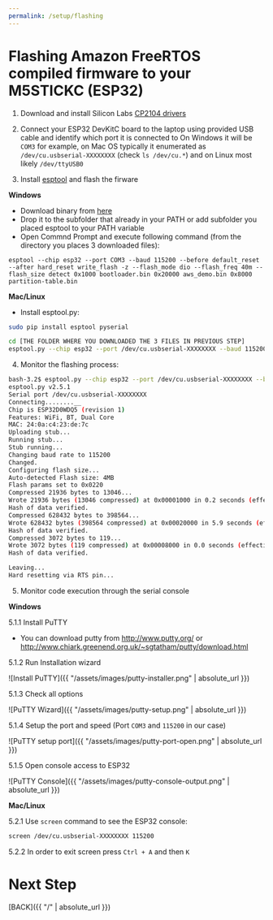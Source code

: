 ```yaml
---
permalink: /setup/flashing
---
```

# Flashing Amazon FreeRTOS compiled firmware to your M5STICKC (ESP32) 

1. Download and install Silicon Labs [CP2104 drivers](https://www.silabs.com/products/development-tools/software/usb-to-uart-bridge-vcp-drivers)

2. Connect your ESP32 DevKitC board to the laptop using provided USB cable and identify which port it is connected to
On Windows it will be ```COM3``` for example, on Mac OS typically it enumerated as ```/dev/cu.usbserial-XXXXXXXX``` (check ```ls /dev/cu.*```) and on Linux most likely ```/dev/ttyUSB0```

3. Install [esptool](https://github.com/espressif/esptool) and flash the firware

**Windows**
- Download binary from [here](https://dl.espressif.com/dl/esptool-2.3.1-windows.zip)
- Drop it to the subfolder that already in your PATH or add subfolder you placed esptool to your PATH variable
- Open Commnd Prompt and execute following command (from the directory you places 3 downloaded files):
```
esptool --chip esp32 --port COM3 --baud 115200 --before default_reset --after hard_reset write_flash -z --flash_mode dio --flash_freq 40m --flash_size detect 0x1000 bootloader.bin 0x20000 aws_demo.bin 0x8000 partition-table.bin
```

**Mac/Linux**

- Install esptool.py:
```bash
sudo pip install esptool pyserial
```

```bash
cd [THE FOLDER WHERE YOU DOWNLOADED THE 3 FILES IN PREVIOUS STEP]
esptool.py --chip esp32 --port /dev/cu.usbserial-XXXXXXXX --baud 115200 --before default_reset --after hard_reset write_flash -z --flash_mode dio --flash_freq 40m --flash_size detect 0x1000 bootloader.bin 0x20000 aws_demo.bin 0x8000 partition-table.bin
```

4. Monitor the flashing process:

```bash
bash-3.2$ esptool.py --chip esp32 --port /dev/cu.usbserial-XXXXXXXX --baud 115200 --before default_reset --after hard_reset write_flash -z --flash_mode dio --flash_freq 40m --flash_size detect 0x1000 bootloader.bin 0x20000 aws_demo.bin 0x8000 partition-table.bin
esptool.py v2.5.1
Serial port /dev/cu.usbserial-XXXXXXXX
Connecting........__
Chip is ESP32D0WDQ5 (revision 1)
Features: WiFi, BT, Dual Core
MAC: 24:0a:c4:23:de:7c
Uploading stub...
Running stub...
Stub running...
Changing baud rate to 115200
Changed.
Configuring flash size...
Auto-detected Flash size: 4MB
Flash params set to 0x0220
Compressed 21936 bytes to 13046...
Wrote 21936 bytes (13046 compressed) at 0x00001000 in 0.2 seconds (effective 1145.0 kbit/s)...
Hash of data verified.
Compressed 628432 bytes to 398564...
Wrote 628432 bytes (398564 compressed) at 0x00020000 in 5.9 seconds (effective 854.5 kbit/s)...
Hash of data verified.
Compressed 3072 bytes to 119...
Wrote 3072 bytes (119 compressed) at 0x00008000 in 0.0 seconds (effective 3255.9 kbit/s)...
Hash of data verified.

Leaving...
Hard resetting via RTS pin...
```

5. Monitor code execution through the serial console

**Windows**

5.1.1 Install PuTTY

- You can download putty from http://www.putty.org/ or http://www.chiark.greenend.org.uk/~sgtatham/putty/download.html

5.1.2 Run Installation wizard

![Install PuTTY]({{ "/assets/images/putty-installer.png" | absolute_url }})

5.1.3 Check all options

![PuTTY Wizard]({{ "/assets/images/putty-setup.png" | absolute_url }})

5.1.4 Setup the port and speed (Port ```COM3``` and ```115200``` in our case)

![PuTTY setup port]({{ "/assets/images/putty-port-open.png" | absolute_url }})

5.1.5 Open console access to ESP32

![PuTTY Console]({{ "/assets/images/putty-console-output.png" | absolute_url }})


**Mac/Linux**

5.2.1 Use ```screen``` command to see the ESP32 console:

```bash
screen /dev/cu.usbserial-XXXXXXXX 115200
```

5.2.2 In order to exit screen press ```Ctrl + A``` and then ```K```

# Next Step

[BACK]({{ "/" | absolute_url }})
